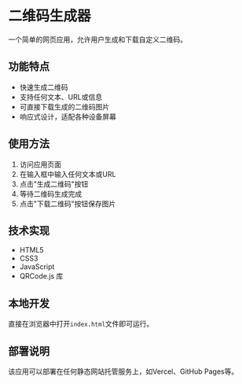 # 二维码生成器

一个简单的网页应用，允许用户生成和下载自定义二维码。

## 功能特点

- 快速生成二维码
- 支持任何文本、URL或信息
- 可直接下载生成的二维码图片
- 响应式设计，适配各种设备屏幕

## 使用方法

1. 访问应用页面
2. 在输入框中输入任何文本或URL
3. 点击"生成二维码"按钮
4. 等待二维码生成完成
5. 点击"下载二维码"按钮保存图片

## 技术实现

- HTML5
- CSS3
- JavaScript
- QRCode.js 库

## 本地开发

直接在浏览器中打开`index.html`文件即可运行。

## 部署说明

该应用可以部署在任何静态网站托管服务上，如Vercel、GitHub Pages等。